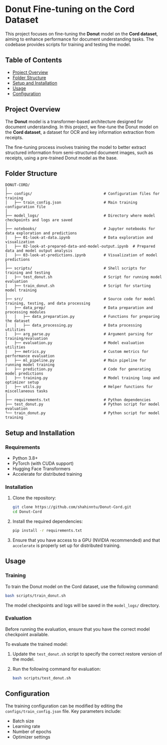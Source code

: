 # Donut Fine-tuning on the Cord Dataset

This project focuses on fine-tuning the **Donut** model on the **Cord dataset**, aiming to enhance performance for document understanding tasks. The codebase provides scripts for training and testing the model.

## Table of Contents
- [Project Overview](#project-overview)
- [Folder Structure](#folder-structure)
- [Setup and Installation](#setup-and-installation)
- [Usage](#usage)
- [Configuration](#configuration)

## Project Overview

The **Donut** model is a transformer-based architecture designed for document understanding. In this project, we fine-tune the Donut model on the **Cord dataset**, a dataset for OCR and key information extraction from receipts.

The fine-tuning process involves training the model to better extract structured information from semi-structured document images, such as receipts, using a pre-trained Donut model as the base.

## Folder Structure

```
DONUT-CORD/
│
├── configs/                                # Configuration files for training
│   ├── train_config.json                   # Main training configuration file
│
├── model_logs/                             # Directory where model checkpoints and logs are saved
│
├── notebooks/                              # Jupyter notebooks for data exploration and predictions
│   ├── 01-look-at-data.ipynb               # Data exploration and visualization
│   ├── 02-look-at-prepared-data-and-model-output.ipynb  # Prepared data and model output analysis
│   ├── 03-look-at-predictions.ipynb        # Visualization of model predictions
│
├── scripts/                                # Shell scripts for training and testing
│   ├── test_donut.sh                       # Script for running model evaluation
│   ├── train_donut.sh                      # Script for starting model training
│
├── src/                                    # Source code for model training, testing, and data processing
│   ├── data_prep/                          # Data preparation and processing modules
│   │   ├── data_preparation.py             # Functions for preparing the dataset
│   │   ├── data_processing.py              # Data processing utilities
│   ├── arg_parse.py                        # Argument parsing for training/evaluation
│   ├── evaluation.py                       # Model evaluation utilities
│   ├── metrics.py                          # Custom metrics for performance evaluation
│   ├── ml_pipeline.py                      # Main pipeline for running model training
│   ├── prediction.py                       # Code for generating model predictions
│   ├── training.py                         # Model training loop and optimizer setup
│   ├── utils.py                            # Helper functions for miscellaneous tasks
│
├── requirements.txt                        # Python dependencies
├── test_donut.py                           # Python script for model evaluation
└── train_donut.py                          # Python script for model training
```

## Setup and Installation

### Requirements
- Python 3.8+
- PyTorch (with CUDA support)
- Hugging Face Transformers
- Accelerate for distributed training

### Installation

1. Clone the repository:
   ```bash
   git clone https://github.com/shahinntu/Donut-Cord.git
   cd Donut-Cord
   ```

2. Install the required dependencies:
   ```bash
   pip install -r requirements.txt
   ```

3. Ensure that you have access to a GPU (NVIDIA recommended) and that `accelerate` is properly set up for distributed training.

## Usage

### Training

To train the Donut model on the Cord dataset, use the following command:
```bash
bash scripts/train_donut.sh
```

The model checkpoints and logs will be saved in the `model_logs/` directory.

### Evaluation

Before running the evaluation, ensure that you have the correct model checkpoint available.

To evaluate the trained model:
1. Update the `test_donut.sh` script to specify the correct restore version of the model.
2. Run the following command for evaluation:

   ```bash
   bash scripts/test_donut.sh
   ```

## Configuration

The training configuration can be modified by editing the `configs/train_config.json` file. Key parameters include:
- Batch size
- Learning rate
- Number of epochs
- Optimizer settings